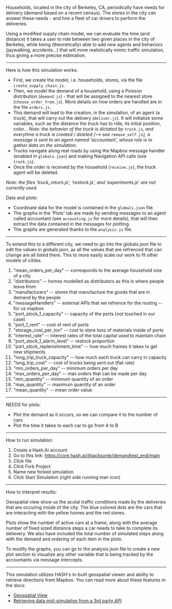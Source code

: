 Households, located in the city of Berkeley, CA, periodically have needs for delivery (demand based on a recent census). The stores in the city can answer these needs - and hire a fleet of car drivers to perform the deliveries.

Using a modified supply chain model, we can evaluate the time (and distance) it takes a user to ride between two given places in the city of Berkeley, while being (theoretically) able to add new agents and behaviors (jaywalking, accidents…) that will more realistically mimic traffic simulation, thus giving a more precise estimation.

---

Here is how this simulation works:
- First, we create the model, i.e. households, stores, via the file `create_supply_chain.js`.
- Then, we model the demand of a household, using a Poisson distribution (`demand.js`) - that will be assigned to the nearest store (`choose_order_from.js`). More details on how orders are handled are in the file `orders.js`.
- This demand will lead to the creation, in the simulation, of an agent (a truck), that will carry out the delivery (`deliver.js`). It will initialize some variables, such as the distance the truck has to ride, its initial position, color… *Note: the behavior of the truck is dictated by `truck.js`, and everytime a truck is created / deleted (--> see `remove_self.js`), a message is sent to an agent named 'accountant', whose role is to gather data on the simulation.*
- Trucks navigate along real roads by using the Mapbox message handler (enabled in `globals.json`) and making Navigation API calls (see `truck.js`).
- Once the order is received by the household (`receive.js`), the truck agent will be deleted.

*Note: the files 'truck_return.js', 'restock.js', and 'experiments.js' are not currently used.*

Data and plots:
- Coordinate data for the model is contained in the `globals.json` file.
- The graphs in the 'Plots' tab are made by sending messages to an agent called accountant (see `accounting.js` for more details), that will then extract the data contained in the messages for plotting.
- The graphs are generated thanks to the `analysis.js` file.

---

To extend this to a different city, we need to go into the globals.json file to edit the values in globals.json, as all the values that are refrenced that can change are all listed there. This to more easily scale our work to fit other models of citites.

1. "mean_orders_per_day" -- corresponds to the average household size of a city
2. "distributors" -- homes modelled as distributors as this is where people leave from
3. "manufacturers" -- stores that manufacture the goods that are in demand by the people
4. "messageHandlers" -- external APIs that we refrence for the routing -- for us mapbox
5. "port_stock_1_capacity" -- capacity of the ports (not touched in our case)
6. "port_1_rent" -- cost of rent of ports
7. "storage_cost_per_ton" -- cost to store tons of materials inside of ports
8. "interest_rate" -- interest rates of the total capital used to maintain chain
9. "port_stock_1_alarm_level" -- restock proportion
10. "port_stock_replenishment_time" -- how much frames it takes to get new shipments
11. "long_trip_truck_capacity" -- how much each truck can carry in capacity
12. "long_trip_cost" -- cost of trucks being sent out (flat rate)
13. "min_orders_per_day" -- minimum orders per day
14. "max_orders_per_day" -- max orders that can be made per day
15. "min_quantity" -- minimum quantity of an order
16. "max_quantity" -- maximum quantity of an order
17. "mean_quantity" -- mean order value
---

NEEDS for plots:
- Plot the demand as it occurs, so we can compare it to the number of cars
- Plot the time it takes to each car to go from A to B

---

How to run simulation:
  1. Create a Hash.Ai account
  2. Go to this link: https://core.hash.ai/@jacksonle/demandtest_end/main
  3. Click file
  4. Click Fork Project
  5. Name new forked simulation
  6. Click Start Simulation (right side running man icon)

---

How to interpret results:

Geospatial view show us the acutal traffic conditions made by the deliveries that are occuring inside of the city. The blue colored dots are the cars that are interacting with the yellow homes and the red stores.

Plots show the number of active cars at a frame, along with the average number of fixed sized distance steps a car needs to take to complete its delievery. We also have included the total number of simulated steps along with the demand and ordering of each item in the plots.

To modify the graphs, you can go to the analysis.json file to create a new plot section to visualize any other variable that is being tracked by the accountants via message intercepts.

---

This simulation utilizes HASH's in-built geospatial viewer and ability to retrieve directions from Mapbox. You can read more about these features in the docs:
- [Geospatial View](https://docs.hash.ai/core/views#geospatial)
- [Retrieving data mid-simulation from a 3rd party API](https://docs.hash.ai/core/agent-messages/built-in-message-handlers#navigation-with-mapbox)
